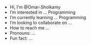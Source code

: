 - Hi, I’m @Omar-Sholkamy
- I’m interested in ... Programming 
- I’m currently learning ... Programming 
- I’m looking to collaborate on ...
- How to reach me ...
- Pronouns: ...
- Fun fact: ...

<!---
Omar-Sholkamy/Omar-Sholkamy is a ✨ special ✨ repository because its `README.md` (this file) appears on your GitHub profile.
You can click the Preview link to take a look at your changes.
--->
